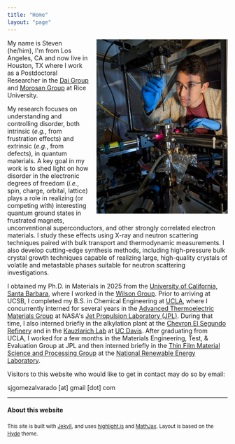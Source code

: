 ```yaml
---
title: "Home"
layout: "page"
---
```

<img style="float:right; padding-left: 1rem; padding-bottom: 1rem; width: 300px" src="img/steven-2.jpg">

My name is Steven (he/him), I'm from Los Angeles, CA and now live in Houston, TX where I work as a Postdoctoral Researcher in the [Dai Group](https://pdai.phys.rice.edu/) and [Morosan Group](https://morosan.rice.edu/) at Rice University.

My research focuses on understanding and controlling disorder, both intrinsic (_e.g._, from frustration effects) and extrinsic (_e.g._, from defects), in quantum materials. A key goal in my work is to shed light on how disorder in the electronic degrees of freedom (*i.e.*, spin, charge, orbital, lattice) plays a role in realizing (or competing with) interesting quantum ground states in frustrated magnets, unconventional superconductors, and other strongly correlated electron materials. I study these effects using X-ray and neutron scattering techniques paired with bulk transport and thermodynamic measurements. I also develop cutting-edge synthesis methods, including high-pressure bulk crystal growth techniques capable of realizing large, high-quality crystals of volatile and metastable phases suitable for neutron scattering investigations.

I obtained my Ph.D. in Materials in 2025 from the [University of California, Santa Barbara](https://www.materials.ucsb.edu/), where I worked in the [Wilson Group](https://labs.materials.ucsb.edu/wilson/stephen/). Prior to arriving at UCSB, I completed my B.S. in Chemical Engineering at [UCLA](https://samueli.ucla.edu/), where I concurrently interned for several years in the [Advanced Thermoelectric Materials Group](https://www.youtube.com/watch?v=47UotH8-9VU) at NASA's [Jet Propulsion Laboratory (JPL)](https://www.jpl.nasa.gov/). During that time, I also interned briefly in the alkylation plant at the [Chevron El Segundo Refinery](https://elsegundo.chevron.com/) and in the [Kauzlarich Lab](https://chemistry.ucdavis.edu/people/susan-kauzlarich) at [UC Davis](https://chemistry.ucdavis.edu/). After graduating from UCLA, I worked for a few months in the Materials Engineering, Test, & Evaluation Group at JPL and then interned briefly in the [Thin Film Material Science and Processing Group](https://www.nrel.gov/materials-science/thin-film.html) at the [National Renewable Energy Laboratory](https://www.nrel.gov/index.html).

Visitors to this website who would like to get in contact may do so by email:

sjgomezalvarado [at] gmail [dot] com

---

#### About this website
<small>
This site is built with <a href="https://jekyllrb.com">Jekyll</a>, and uses <a href="https://highlightjs.org">highlight.js</a> and <a href="https://www.mathjax.org">MathJax</a>. Layout is based on the <a href="http://hyde.getpoole.com">Hyde</a> theme.
</small>
